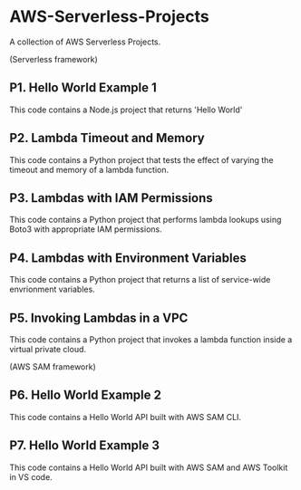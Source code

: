 # AWS-Serverless-Projects
A collection of AWS Serverless Projects.

(Serverless framework)  
## P1. Hello World Example 1
This code contains a Node.js project that returns 'Hello World'
## P2. Lambda Timeout and Memory
This code contains a Python project that tests the effect of varying the timeout and memory of a lambda function. 
## P3. Lambdas with IAM Permissions
This code contains a Python project that performs lambda lookups using Boto3 with appropriate IAM permissions.
## P4. Lambdas with Environment Variables
This code contains a Python project that returns a list of service-wide envrionment variables.
## P5. Invoking Lambdas in a VPC
This code contains a Python project that invokes a lambda function inside a virtual private cloud.  

(AWS SAM framework)  
## P6. Hello World Example 2
This code contains a Hello World API built with AWS SAM CLI. 
## P7. Hello World Example 3
This code contains a Hello World API built with AWS SAM and AWS Toolkit in VS code.
